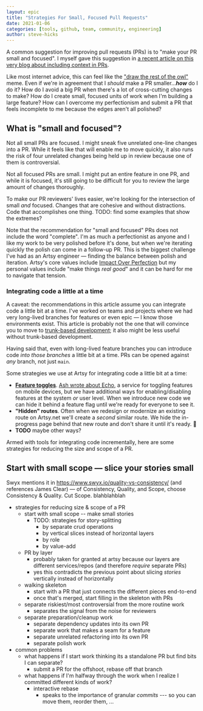 ```yaml
---
layout: epic
title: "Strategies For Small, Focused Pull Requests"
date: 2021-01-06
categories: [tools, github, team, community, engineering]
author: steve-hicks
---
```


A common suggestion for improving pull requests (PRs) is to "make your PR small and focused". I myself gave this suggestion in [a recent article on this very blog about including context in PRs](https://artsy.github.io/blog/2020/08/11/improve-pull-requests-by-including-valuable-context/). 

Like most internet advice, this can feel like the ["draw the rest of the owl"](draw-the-rest-of-the-owl) meme. Even if we're in agreement that I _should_ make a PR smaller...**_how_** do I do it? How do I avoid a big PR when there's a lot of cross-cutting changes to make? How do I create small, focused units of work when I'm building a large feature? How can I overcome my perfectionism and submit a PR that feels incomplete to me because the edges aren't all polished?

<!-- more -->

## What is "small and focused"? 

Not all small PRs are focused. I might sneak five unrelated one-line changes into a PR. While it feels like that will enable me to move quickly, it also runs the risk of four unrelated changes being held up in review because one of them is controversial.

Not all focused PRs are small. I might put an entire feature in one PR, and while it is focused, it's still going to be difficult for you to review the large amount of changes thoroughly. 

To make our PR reviewers' lives easier, we're looking for the intersection of small _and_ focused. Changes that are cohesive and without distractions. Code that accomplishes one thing. TODO: find some examples that show the extremes?

Note that the recommendation for "small and focused" PRs does not include the word "complete". I'm as much a perfectionist as anyone and I like my work to be very polished before it's done, but when we're iterating quickly the polish can come in a follow-up PR. This is the biggest challenge I've had as an Artsy engineer — finding the balance between polish and iteration. Artsy's core values include [Impact Over Perfection](https://github.com/artsy/README/blob/ccfbba13ead7cb6586d2d9bf088e5180907be07b/culture/what-is-artsy.md#impact-over-perfection) but my personal values include "make things _real good_" and it can be hard for me to navigate that tension. 

### Integrating code a little at a time

A caveat: the recommendations in this article assume you can integrate code a little bit at a time. I've worked on teams and projects where we had very long-lived branches for features or even epic — I know those environments exist. This article is probably not the one that will convince you to move to [trunk-based development](https://trunkbaseddevelopment.com/); it also might be less useful without trunk-based development.

Having said that, even with long-lived feature branches you can introduce code _into those branches_ a little bit at a time. PRs can be opened against _any_ branch, not just `main`. 

Some strategies we use at Artsy for integrating code a little bit at a time:

* **[Feature toggles](https://trunkbaseddevelopment.com/feature-flags/)**. [Ash wrote about Echo](https://artsy.github.io/blog/2020/12/31/echo-supporting-old-app-versions/), a service for toggling features on mobile devices, but we have additional ways for enabling/disabling features at the system _or_ user level. When we introduce new code we can hide it behind a feature flag until we're ready for everyone to see it.
* **"Hidden" routes**. Often when we redesign or modernize an existing route on Artsy.net we'll create a _second_ similar route. We hide the in-progress page behind that new route and don't share it until it's ready. 🤫
* **TODO** maybe other ways?

Armed with tools for integrating code incrementally, here are some strategies for reducing the size and scope of a PR.

## Start with small scope — slice your stories small

Swyx mentions it in https://www.swyx.io/quality-vs-consistency/ (and references James Clear) — of Consistency, Quality, and Scope, choose Consistency & Quality. Cut Scope. blahblahblah


- strategies for reducing size & scope of a PR
  - start with small scope -- make small stories
    - TODO: strategies for story-splitting
      - by separate crud operations
      - by vertical slices instead of horizontal layers
      - by role
      - by value-add
  - PR by layer
    - probably taken for granted at artsy because our layers are different services/repos (and therefore _require_ separate PRs)
    - yes this contradicts the previous point about slicing _stories_ vertically instead of horizontally
  - walking skeleton
    - start with a PR that just connects the different pieces end-to-end
    - once that's merged, start filling in the skeleton with PRs
  - separate riskiest/most controversial from the more routine work
    - separates the signal from the noise for reviewers
  - separate preparation/cleanup work
    - separate dependency updates into its own PR
    - separate work that makes a seam for a feature
    - separate unrelated refactoring into its own PR
    - separate polish work
- common problems
  - what happens if I start work thinking its a standalone PR but find bits I can separate? 
    - submit a PR for the offshoot, rebase off that branch
  - what happens if I'm halfway through the work when I realize I committed different kinds of work?
    - interactive rebase
      - speaks to the importance of granular _commits_ --- so you can move them, reorder them, ...
